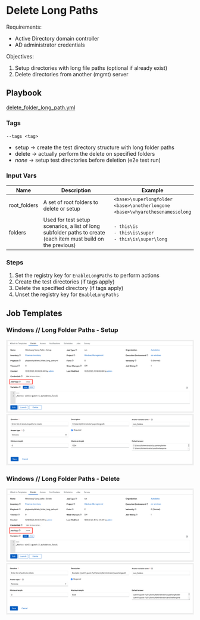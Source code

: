 # Delete Long Paths

Requirements:
- Active Directory domain controller
- AD administrator credentials

Objectives:
1. Setup directories with long file paths (optional if already exist)
2. Delete directories from another (mgmt) server

## Playbook

[delete_folder_long_path.yml](../delete_folder_long_path.yml)

### Tags

`--tags <tag>`

- setup -> create the test directory structure with long folder paths
- delete -> actually perform the delete on specified folders
- _none_ -> setup test directories before deletion (e2e test run)

### Input Vars

| Name | Description | Example |
| --- | --- | --- |
| root_folders | A set of root folders to delete or setup | `<base>\superlongfolder`<br>`<base>\anotherlongone`<br>`<base>\whyarethesenamessolong` |
| folders | Used for test setup scenarios, a list of long subfolder paths to create (each item must build on the previous) | `- this\is`<br>`- this\is\super`<br>`- this\is\super\long` |

### Steps

1. Set the registry key for `EnableLongPaths` to perform actions
1. Create the test directories (if tags apply)
1. Delete the specified directory (if tags apply)
1. Unset the registry key for `EnableLongPaths`

## Job Templates

### Windows // Long Folder Paths - Setup

![Setup Job Template](./files/setup_job_template.png)
<br>
![Setup Job Survey](./files/setup_job_survey.png)

### Windows // Long Folder Paths - Delete

![Delete Job Template](./files/delete_job_template.png)
<br>
![Delete Job Survey](./files/delete_job_survey.png)